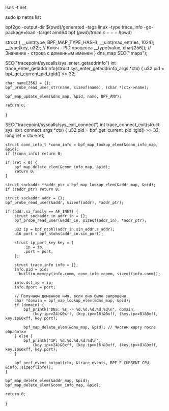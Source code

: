lsns -t net


sudo ip netns list


bpf2go -output-dir $(pwd)/generated -tags linux -type trace_info -go-package=load -target amd64 bpf $(pwd)/trace.c -- -I$(pwd)


struct {
    __uint(type, BPF_MAP_TYPE_HASH);
    __uint(max_entries, 1024);
    __type(key, u32);  // Ключ - PID процесса
    __type(value, char[256]); // Значение - строка с доменным именем
} dns_map SEC(".maps");


SEC("tracepoint/syscalls/sys_enter_getaddrinfo")
int trace_enter_getaddrinfo(struct sys_enter_getaddrinfo_args *ctx) {
    u32 pid = bpf_get_current_pid_tgid() >> 32;
    
    char name[256] = {};
    bpf_probe_read_user_str(name, sizeof(name), (char *)ctx->name);

    bpf_map_update_elem(&dns_map, &pid, name, BPF_ANY);
    
    return 0;
}


SEC("tracepoint/syscalls/sys_exit_connect")
int trace_connect_exit(struct sys_exit_connect_args *ctx) {
    u32 pid = bpf_get_current_pid_tgid() >> 32;
    long ret = ctx->ret;

    struct conn_info_t *conn_info = bpf_map_lookup_elem(&conn_info_map, &pid);
    if (!conn_info) return 0;

    if (ret < 0) {
        bpf_map_delete_elem(&conn_info_map, &pid);
        return 0;
    }

    struct sockaddr **addr_ptr = bpf_map_lookup_elem(&addr_map, &pid);
    if (!addr_ptr) return 0;

    struct sockaddr addr = {};
    bpf_probe_read_user(&addr, sizeof(addr), *addr_ptr);  

    if (addr.sa_family == AF_INET) {
        struct sockaddr_in addr_in = {};
        bpf_probe_read_user(&addr_in, sizeof(addr_in), *addr_ptr);

        u32 ip = bpf_ntohl(addr_in.sin_addr.s_addr);
        u16 port = bpf_ntohs(addr_in.sin_port);

        struct ip_port_key key = {
            .ip = ip,
            .port = port,
        };

        struct trace_info info = {};
        info.pid = pid;
        __builtin_memcpy(info.comm, conn_info->comm, sizeof(info.comm));

        info.dst_ip = ip;
        info.dport = port;

        // Получаем доменное имя, если оно было запрошено
        char *domain = bpf_map_lookup_elem(&dns_map, &pid);
        if (domain) {
            bpf_printk("DNS: %s -> %d.%d.%d.%d:%d\n", domain, 
                (key.ip>>24)&0xff, (key.ip>>16)&0xff, (key.ip>>8)&0xff, key.ip&0xff, key.port);
            
            bpf_map_delete_elem(&dns_map, &pid); // Чистим карту после обработки
        } else {
            bpf_printk("IP: %d.%d.%d.%d:%d\n", 
                (key.ip>>24)&0xff, (key.ip>>16)&0xff, (key.ip>>8)&0xff, key.ip&0xff, key.port);
        }

        bpf_perf_event_output(ctx, &trace_events, BPF_F_CURRENT_CPU, &info, sizeof(info));
    }

    bpf_map_delete_elem(&addr_map, &pid);
    bpf_map_delete_elem(&conn_info_map, &pid);

    return 0;
}






